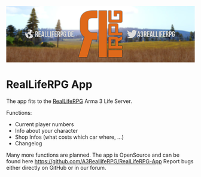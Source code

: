 ![Banner](https://raw.githubusercontent.com/A3ReallifeRPG/RealLifeRPGLauncher/master/resources/img/banner.png)

# RealLifeRPG App

The app fits to the [RealLifeRPG](https://realliferpg.de/) Arma 3 Life Server.

Functions:
- Current player numbers
- Info about your character
- Shop Infos (what costs which car where, ...)
- Changelog

Many more functions are planned.
The app is OpenSource and can be found here https://github.com/A3ReallifeRPG/RealLifeRPG-App
Report bugs either directly on GitHub or in our forum.
